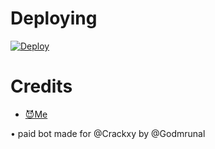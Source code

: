 # Deploying
[![Deploy](https://www.herokucdn.com/deploy/button.svg)](https://heroku.com/deploy)


# Credits
- [😈Me](https://t.me/Godmrunal)

• paid bot made for @Crackxy by @Godmrunal
